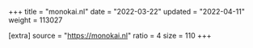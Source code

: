 +++
title = "monokai.nl"
date = "2022-03-22"
updated = "2022-04-11"
weight = 113027

[extra]
source = "https://monokai.nl"
ratio = 4
size = 110
+++
